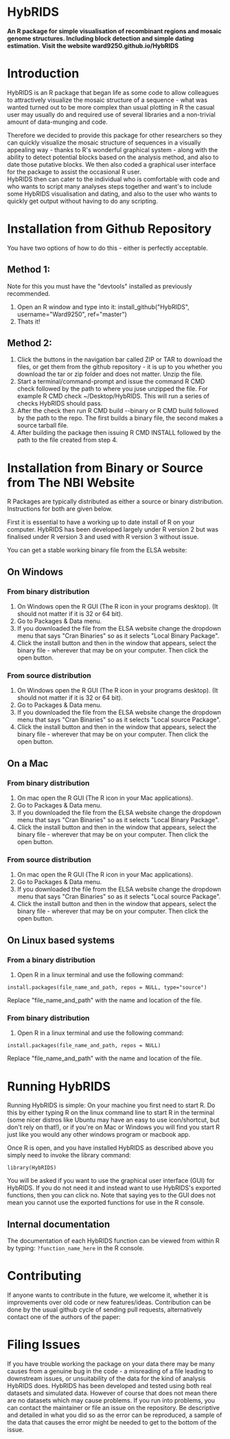 HybRIDS
=======

**An R package for simple visualisation of recombinant regions and mosaic genome structures. Including block detection and simple dating estimation.**
**Visit the website ward9250.github.io/HybRIDS**

# Introduction

HybRIDS is an R package that began life as some code to allow colleagues to attractively visualize the mosaic structure of
a sequence - what was wanted turned out to be more complex than usual plotting in R the casual user may usually do and required use of several libraries and a non-trivial amount of data-munging and code.

Therefore we decided to provide this package for other researchers so they can quickly visualize the mosaic structure of sequences in a visually appealing way - thanks to R's wonderful graphical system - 
along with the ability to detect potential blocks based on the analysis method, and also to date those putative blocks. We then also coded a graphical user interface for the package to assist the occasional R user.  
HybRIDS then can cater to the individual who is comfortable with code and who wants to script many analyses steps together and want's to include some HybRIDS visualisation and dating, and also to the user who wants to quickly get output 
without having to do any scripting.

# Installation from Github Repository

You have two options of how to do this - either is perfectly acceptable.

## Method 1:

Note for this you must have the "devtools" installed as previously recommended.

1. Open an R window and type into it: install_github("HybRIDS", username="Ward9250", ref="master")
2. Thats it!

## Method 2:

1. Click the buttons in the navigation bar called ZIP or TAR to download the files, or get them from the github repository - it is up to you whether you download the tar or zip folder and does not matter. Unzip the file.
2. Start a terminal/command-prompt and issue the command R CMD check followed by the path to where you juse unzipped the file. For example R CMD check ~/Desktop/HybRIDS. This will run a series of checks HybRIDS should pass.
3. After the check then run R CMD build --binary or R CMD build followed by the path to the repo. The first builds a binary file, the second makes a source tarball file.
4. After building the package then issuing R CMD INSTALL followed by the path to the file created from step 4.


# Installation from Binary or Source from The NBI Website

R Packages are typically distributed as either a source or binary distribution. Instructions for both are given below.

First it is essential to have a working up to date install of R on your computer. HybRIDS has been developed largely
under R version 2 but was finalised under R version 3 and used with R version 3 without issue.

You can get a stable working binary file from the ELSA website:

## On Windows

### From binary distribution

1. On Windows open the R GUI (The R icon in your programs desktop). (It should not matter if it is 32 or 64 bit).
2. Go to Packages & Data menu.
3. If you downloaded the file from the ELSA website change the dropdown menu that says "Cran Binaries" so as it selects "Local Binary Package".
4. Click the install button and then in the window that appears, select the binary file - wherever that may be on your computer. Then click the open button.

### From source distribution

1. On Windows open the R GUI (The R icon in your programs desktop). (It should not matter if it is 32 or 64 bit).
2. Go to Packages & Data menu.
3. If you downloaded the file from the ELSA website change the dropdown menu that says "Cran Binaries" so as it selects "Local source Package".
4. Click the install button and then in the window that appears, select the binary file - wherever that may be on your computer. Then click the open button.

## On a Mac

### From binary distribution

1. On mac open the R GUI (The R icon in your Mac applications).
2. Go to Packages & Data menu.
3. If you downloaded the file from the ELSA website change the dropdown menu that says "Cran Binaries" so as it selects "Local Binary Package".
4. Click the install button and then in the window that appears, select the binary file - wherever that may be on your computer. Then click the open button.

### From source distribution

1. On mac open the R GUI (The R icon in your Mac applications).
2. Go to Packages & Data menu.
3. If you downloaded the file from the ELSA website change the dropdown menu that says "Cran Binaries" so as it selects "Local source Package".
4. Click the install button and then in the window that appears, select the binary file - wherever that may be on your computer. Then click the open button.

## On Linux based systems

### From a binary distribution

1. Open R in a linux terminal and use the following command:

``` install.packages(file_name_and_path, repos = NULL, type="source") ```

Replace "file_name_and_path" with the name and location of the file.

### From binary distribution

1. Open R in a linux terminal and use the following command:

``` install.packages(file_name_and_path, repos = NULL) ```

Replace "file_name_and_path" with the name and location of the file.

# Running HybRIDS

Running HybRIDS is simple: On your machine you first need to start R. Do this by either typing R on the linux command line to start R in the terminal 
(some nicer distros like Ubuntu may have an easy to use icon/shortcut, but don't rely on that!), or if you're on Mac or Windows you will find you start 
R just like you would any other windows program or macbook app.

Once R is open, and you have installed HybRIDS as described above you simply need to invoke the library command:

``` library(HybRIDS) ```

You will be asked if you want to use the graphical user interface (GUI) for HybRIDS. If you do not need it and instead want to use HybRIDS's exported 
functions, then you can click no.
Note that saying yes to the GUI does not mean you cannot use the exported functions for use in the R console.

## Internal documentation

The documentation of each HybRIDS function can be viewed from within R by typing:
``` ?function_name_here ``` in the R console.

# Contributing

If anyone wants to contribute in the future, we welcome it, whether it is improvements over old code or new features/ideas.
Contribution can be done by the usual github cycle of sending pull requests, alternatively contact one of the authors of the paper: 

# Filing Issues

If you have trouble working the package on your data there may be many causes from a genuine bug in the code - a misreading of a file leading to downstream issues, or unsuitability of the data for the kind of analysis HybRIDS does.
HybRIDS has been developed and tested using both real datasets and simulated data. However of course that does not mean there are no datasets which may cause problems. If you run into problems, you can contact the maintainer or file an issue on the repository. 
Be descriptive and detailed in what you did so as the error can be reproduced, a sample of the data that causes the error might be needed to get to the bottom of the issue.
